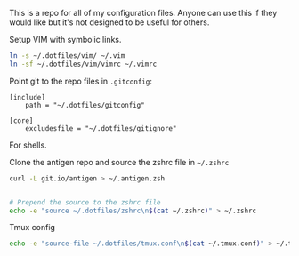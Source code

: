 This is a repo for all of my configuration files. Anyone can use this if they would like but it's not designed to be useful for others.

Setup VIM with symbolic links.

```bash
ln -s ~/.dotfiles/vim/ ~/.vim
ln -sf ~/.dotfiles/vim/vimrc ~/.vimrc
```

Point git to the repo files in `.gitconfig`:

```
[include]
    path = "~/.dotfiles/gitconfig"

[core]
    excludesfile = "~/.dotfiles/gitignore"
```

For shells.

Clone the antigen repo and source the zshrc file in `~/.zshrc`

```bash
curl -L git.io/antigen > ~/.antigen.zsh


# Prepend the source to the zshrc file
echo -e "source ~/.dotfiles/zshrc\n$(cat ~/.zshrc)" > ~/.zshrc
```


Tmux config

```bash
echo -e "source-file ~/.dotfiles/tmux.conf\n$(cat ~/.tmux.conf)" > ~/.tmux.conf
```
